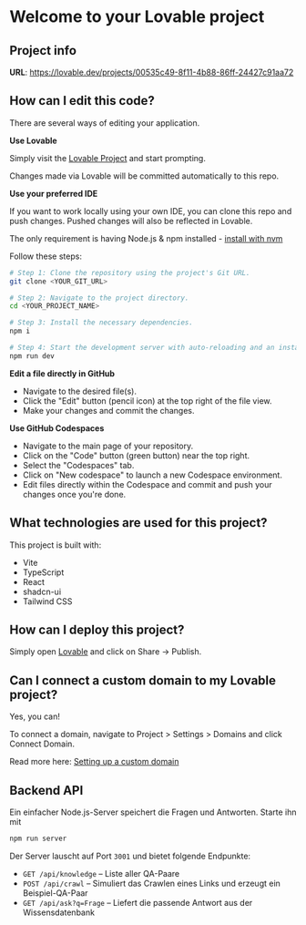 # Welcome to your Lovable project

## Project info

**URL**: https://lovable.dev/projects/00535c49-8f11-4b88-86ff-24427c91aa72

## How can I edit this code?

There are several ways of editing your application.

**Use Lovable**

Simply visit the [Lovable Project](https://lovable.dev/projects/00535c49-8f11-4b88-86ff-24427c91aa72) and start prompting.

Changes made via Lovable will be committed automatically to this repo.

**Use your preferred IDE**

If you want to work locally using your own IDE, you can clone this repo and push changes. Pushed changes will also be reflected in Lovable.

The only requirement is having Node.js & npm installed - [install with nvm](https://github.com/nvm-sh/nvm#installing-and-updating)

Follow these steps:

```sh
# Step 1: Clone the repository using the project's Git URL.
git clone <YOUR_GIT_URL>

# Step 2: Navigate to the project directory.
cd <YOUR_PROJECT_NAME>

# Step 3: Install the necessary dependencies.
npm i

# Step 4: Start the development server with auto-reloading and an instant preview.
npm run dev
```

**Edit a file directly in GitHub**

- Navigate to the desired file(s).
- Click the "Edit" button (pencil icon) at the top right of the file view.
- Make your changes and commit the changes.

**Use GitHub Codespaces**

- Navigate to the main page of your repository.
- Click on the "Code" button (green button) near the top right.
- Select the "Codespaces" tab.
- Click on "New codespace" to launch a new Codespace environment.
- Edit files directly within the Codespace and commit and push your changes once you're done.

## What technologies are used for this project?

This project is built with:

- Vite
- TypeScript
- React
- shadcn-ui
- Tailwind CSS

## How can I deploy this project?

Simply open [Lovable](https://lovable.dev/projects/00535c49-8f11-4b88-86ff-24427c91aa72) and click on Share -> Publish.

## Can I connect a custom domain to my Lovable project?

Yes, you can!

To connect a domain, navigate to Project > Settings > Domains and click Connect Domain.

Read more here: [Setting up a custom domain](https://docs.lovable.dev/tips-tricks/custom-domain#step-by-step-guide)

## Backend API

Ein einfacher Node.js-Server speichert die Fragen und Antworten. Starte ihn mit

```sh
npm run server
```

Der Server lauscht auf Port `3001` und bietet folgende Endpunkte:

- `GET /api/knowledge` – Liste aller QA-Paare
- `POST /api/crawl` – Simuliert das Crawlen eines Links und erzeugt ein Beispiel-QA-Paar
- `GET /api/ask?q=Frage` – Liefert die passende Antwort aus der Wissensdatenbank
